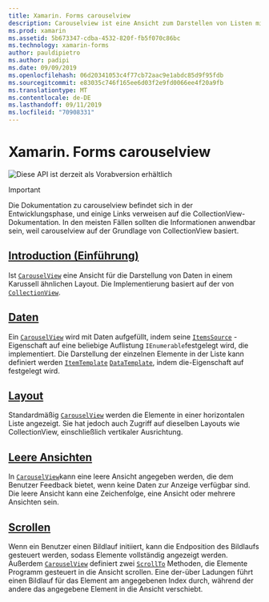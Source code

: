 ```yaml
---
title: Xamarin. Forms carouselview
description: Carouselview ist eine Ansicht zum Darstellen von Listen mit Daten in einem Karussell ähnlichen Layout.
ms.prod: xamarin
ms.assetid: 5b673347-cdba-4532-820f-fb5f070c86bc
ms.technology: xamarin-forms
author: pauldipietro
ms.author: padipi
ms.date: 09/09/2019
ms.openlocfilehash: 06d20341053c4f77cb72aac9e1abdc85d9f95fdb
ms.sourcegitcommit: e83035c746f165ee6d03f2e9fd0066ee4f20a9fb
ms.translationtype: MT
ms.contentlocale: de-DE
ms.lasthandoff: 09/11/2019
ms.locfileid: "70908331"
---
```

# <a name="xamarinforms-carouselview"></a>Xamarin. Forms carouselview

![](~/media/shared/preview.png "Diese API ist derzeit als Vorabversion erhältlich")

> [!IMPORTANT]
> Die Dokumentation zu carouselview befindet sich in der Entwicklungsphase, und einige Links verweisen auf die CollectionView-Dokumentation. In den meisten Fällen sollten die Informationen anwendbar sein, weil carouselview auf der Grundlage von CollectionView basiert.

## <a name="introductionintroductionmd"></a>[Introduction (Einführung)](introduction.md)

Ist [`CarouselView`](xref:Xamarin.Forms.CarouselView) eine Ansicht für die Darstellung von Daten in einem Karussell ähnlichen Layout. Die Implementierung basiert auf der von [`CollectionView`](xref:Xamarin.Forms.CollectionView).

## <a name="datacollectionviewpopulate-datamd"></a>[Daten](../collectionview/populate-data.md)

Ein [`CarouselView`](xref:Xamarin.Forms.CarouselView) wird mit Daten aufgefüllt, indem seine [`ItemsSource`](xref:Xamarin.Forms.ItemsView.ItemsSource) -Eigenschaft auf eine beliebige Auflistung `IEnumerable`festgelegt wird, die implementiert. Die Darstellung der einzelnen Elemente in der Liste kann definiert werden [`ItemTemplate`](xref:Xamarin.Forms.ItemsView.ItemTemplate) [`DataTemplate`](xref:Xamarin.Forms.DataTemplate), indem die-Eigenschaft auf festgelegt wird.

## <a name="layoutlayoutmd"></a>[Layout](layout.md)

Standardmäßig [`CarouselView`](xref:Xamarin.Forms.CarouselView) werden die Elemente in einer horizontalen Liste angezeigt. Sie hat jedoch auch Zugriff auf dieselben Layouts wie CollectionView, einschließlich vertikaler Ausrichtung.

## <a name="empty-viewscollectionviewemptyviewmd"></a>[Leere Ansichten](../collectionview/emptyview.md)

In [`CarouselView`](xref:Xamarin.Forms.CarouselView)kann eine leere Ansicht angegeben werden, die dem Benutzer Feedback bietet, wenn keine Daten zur Anzeige verfügbar sind. Die leere Ansicht kann eine Zeichenfolge, eine Ansicht oder mehrere Ansichten sein.

## <a name="scrollingcollectionviewscrollingmd"></a>[Scrollen](../collectionview/scrolling.md)

Wenn ein Benutzer einen Bildlauf initiiert, kann die Endposition des Bildlaufs gesteuert werden, sodass Elemente vollständig angezeigt werden. Außerdem [`CarouselView`](xref:Xamarin.Forms.CarouselView) definiert zwei [`ScrollTo`](xref:Xamarin.Forms.ItemsView.ScrollTo*) Methoden, die Elemente Programm gesteuert in die Ansicht scrollen. Eine der-über Ladungen führt einen Bildlauf für das Element am angegebenen Index durch, während der andere das angegebene Element in die Ansicht verschiebt.
